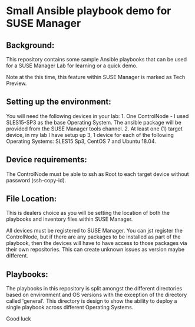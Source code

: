 # Small Ansible playbook demo for SUSE Manager


## Background:

This repository contains some sample Ansible playbooks that can be used for a SUSE Manager Lab for 
learning or a quick demo.
 
Note at the this time, this feature within SUSE Manager is marked as Tech Preview.

## Setting up the environment:

You will need the following devices in your lab:
    1. One ControlNode - I used SLES15-SP3 as the base Operating System. The ansible package will be provided 
       from the SUSE Manager tools channel.
    2. At least one (1) target device, in my lab I have setup up 3,  1 device for each of the 
       following Operating Systems: SLES15 Sp3, CentOS 7 and Ubuntu 18.04.

## Device requirements:

The ControlNode must be able to ssh as Root to each target device without password (ssh-copy-id).

## File Location:

This is dealers choice as you will be setting the location of both the playbooks and inventory files
within SUSE Manager.  

All devices must be registered to SUSE Manager. You can jst register the ControlNode, but if there 
are any packages to be installed as part of the playbook, then the devices will have to have
access to those packages via their own repositories.  This can create unknown issues as version
maybe different.

## Playbooks:

The playbooks in this repository is split amongst the different directories based on environment and
OS versions with the exception of the directory called 'general'.  This directory is design to show 
the ability to deploy a single playbook across different Operating Systems.

Good luck